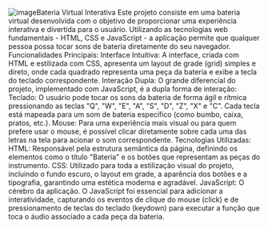 ![image](https://github.com/user-attachments/assets/0c2e8df2-c2d5-440d-bc6a-f5a4633efb09)Bateria Virtual Interativa Este projeto consiste em uma bateria virtual desenvolvida com o objetivo de proporcionar uma experiência interativa e divertida para o usuário. Utilizando as tecnologias web fundamentais - HTML, CSS e JavaScript - a aplicação permite que qualquer pessoa possa tocar sons de bateria diretamente do seu navegador.  Funcionalidades Principais: Interface Intuitiva: A interface, criada com HTML e estilizada com CSS, apresenta um layout de grade (grid) simples e direto, onde cada quadrado representa uma peça da bateria e exibe a tecla do teclado correspondente. Interação Dupla: O grande diferencial do projeto, implementado com JavaScript, é a dupla forma de interação: Teclado: O usuário pode tocar os sons da bateria de forma ágil e rítmica pressionando as teclas "Q", "W", "E", "A", "S", "D", "Z", "X" e "C". Cada tecla está mapeada para um som de bateria específico (como bumbo, caixa, pratos, etc.). Mouse: Para uma experiência mais visual ou para quem prefere usar o mouse, é possível clicar diretamente sobre cada uma das letras na tela para acionar o som correspondente.
Tecnologias Utilizadas: HTML: Responsável pela estrutura semântica da página, definindo os elementos como o título "Bateria" e os botões que representam as peças do instrumento.
CSS: Utilizado para toda a estilização visual do projeto, incluindo o fundo escuro, o layout em grade, a aparência dos botões e a tipografia, garantindo uma estética moderna e agradável.
JavaScript: O cérebro da aplicação.
O JavaScript foi essencial para adicionar a interatividade, capturando os eventos de clique do mouse (click) e de pressionamento de teclas do teclado (keydown) para executar a função que toca o áudio associado a cada peça da bateria.

 
